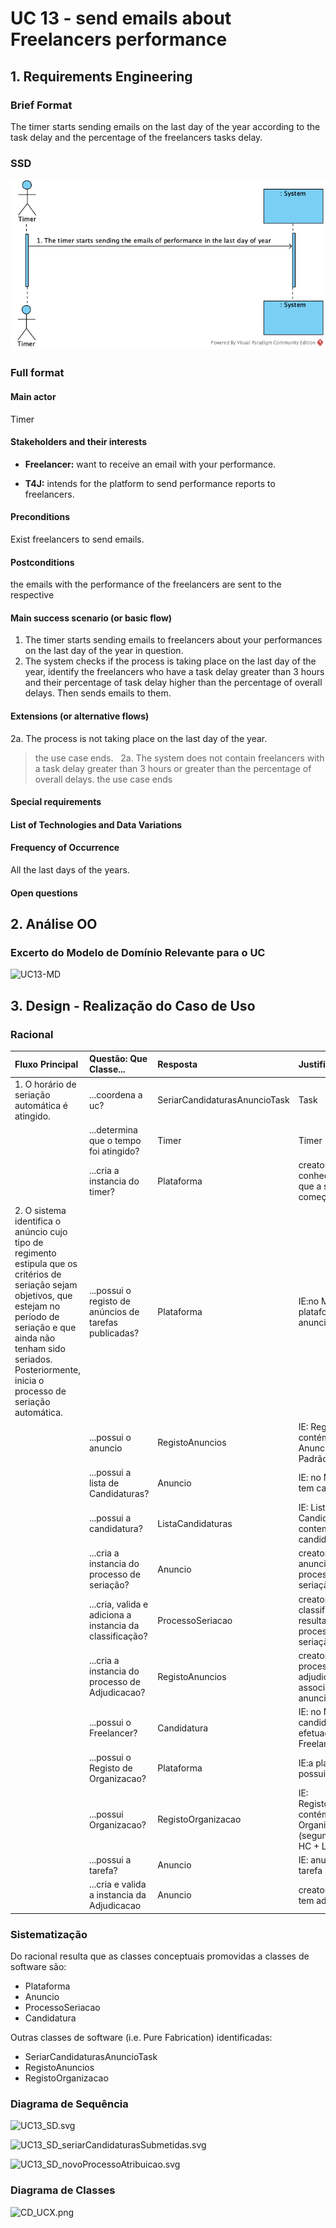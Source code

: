 # UC 13 - send emails about Freelancers performance

## 1. Requirements Engineering

### Brief Format

The timer starts sending emails on the last day of the year according to the task delay and the percentage of the freelancers tasks delay.


### SSD

![UC10_SSD](UC10_SSD.png)


### Full format

#### Main actor

Timer

#### Stakeholders and their interests

* **Freelancer:** want to receive an email with your performance.

* **T4J:** intends for the platform to send performance reports to freelancers.


#### Preconditions

Exist freelancers to send emails.

#### Postconditions

the emails with the performance of the freelancers are sent to the respective

#### Main success scenario (or basic flow)

1. The timer starts sending emails to freelancers about your performances on the last day of the year in question.
2. The system checks if the process is taking place on the last day of the year, identify the freelancers who have a task delay greater than 3 hours and their percentage of task delay higher than the percentage of overall delays. Then sends emails to them.
 


#### Extensions (or alternative flows)

2a. The process is not taking place on the last day of the year.
> the use case ends.
 
2a. The system does not contain freelancers with a task delay greater than 3 hours or greater than the percentage of overall delays.
> the use case ends
 
 


#### Special requirements

####  List of Technologies and Data Variations

#### Frequency of Occurrence

All the last days of the years.

#### Open questions




## 2. Análise OO

### Excerto do Modelo de Domínio Relevante para o UC

![UC13-MD](UC13_MD.svg)

## 3. Design - Realização do Caso de Uso

### Racional

| Fluxo Principal | Questão: Que Classe... | Resposta  | Justificação  |
|:--------------  |:---------------------- |:----------|:---------------------------- |
|1. O horário de seriação automática é atingido.|...coordena a uc?     |   SeriarCandidaturasAnuncioTask      |      Task    |
|       | ...determina que o tempo foi atingido? |     Timer       |   Timer        |
|       | ...cria a instancia do timer? |   Plataforma  | creator:Plataforma conhece as horas que a seriação deve começar                
|2. O sistema identifica o anúncio cujo tipo de regimento estipula que os critérios de seriação sejam objetivos, que estejam no período de seriação e que ainda não tenham sido seriados. Posteriormente, inicia o processo de seriação automática. |  ...possui o registo de anúncios de tarefas publicadas?		|  Plataforma | IE:no MD a plataforma possui anuncios.  |
|       | ...possui o anuncio  | RegistoAnuncios | IE: RegistoAnuncios contém/agrega Anuncio (segundo Padrão HC + LC) |
|       | ...possui a lista de Candidaturas? | Anuncio | IE: no MD o anuncio tem candidaturas |
|       | ...possui a candidatura? | ListaCandidaturas | IE: Lista de Candidaturas contem candidaturas |
|       | ...cria a instancia do processo de seriação? | Anuncio | creator: no MD o anuncio espoleta o processo de seriação |
|       | ...cria, valida e adiciona a instancia da classificação? | ProcessoSeriacao | creator: no MD a classificacao é resultante do processo de seriação |
|       | ...cria a instancia do processo de Adjudicacao?    |  RegistoAnuncios | creator: no MD o processo de adjudicacao está associado ao anuncio |
|       | ...possui o Freelancer? | Candidatura | IE: no MD a candidatura é efetuada pelo Freelancer |
|       | ...possui o Registo de Organizacao? | Plataforma | IE:a plataforma possui organizacao. |
|       | ...possui Organizacao? | RegistoOrganizacao | IE: RegistoOrganizacao contém/agrega Organizacao (segundo Padrão HC + LC)
|       | ...possui a tarefa? | Anuncio | IE: anuncio tem tarefa |
|       | ...cria e valida a instancia da Adjudicacao | Anuncio | creator: Anuncio tem adjudicacao |


### Sistematização ##

 Do racional resulta que as classes conceptuais promovidas a classes de software são:

 * Plataforma
 * Anuncio
 * ProcessoSeriacao
 * Candidatura

Outras classes de software (i.e. Pure Fabrication) identificadas:

 * SeriarCandidaturasAnuncioTask
 * RegistoAnuncios
 * RegistoOrganizacao

###	Diagrama de Sequência

![UC13_SD.svg](UC13_SD.svg)


![UC13_SD_seriarCandidaturasSubmetidas.svg](UC13_SD_seriarCandidaturasSubmetidas.svg)


![UC13_SD_novoProcessoAtribuicao.svg](UC13_SD_novoProcessoAtribuicao.svg)

###	Diagrama de Classes

![CD_UCX.png](CD_UCX.png)
